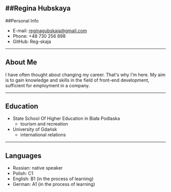 ##Regina Hubskaya
---
##Personal Info
* E-mail: reginagubskaja@gmail.com
* Phone: +48 730 256 898 
* GitHub: Reg-skaja
---
## About Me
I have often thought about changing my career. That's why I'm here. My aim is to gain knowledge and skills in the field of front-end development, sufficient for employment in a company.

---
## Education
* State School Of Higher Education in Biała Podlaska
    * tourism and recreation
* University of Gdańsk
    * international relations
---
## Languages
* Russian: native speaker
* Polish: C1
* English: B1 (in the process of learning)
* German: A1 (in the process of learning)
